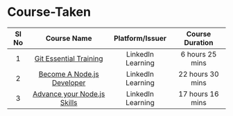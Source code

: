 # Course-Taken

| Sl No  | Course Name  | Platform/Issuer  | Course Duration |
|:-:|:-:|:-:|:-:|
| 1  | [Git Essential Training](https://raw.githubusercontent.com/shravan20/certificates/main/Course-Taken/CertificateOfCompletion_Git%20Essential%20Training%20(2012)-page-001.jpg)  | LinkedIn Learning  | 6 hours 25 mins  |
| 2  | [Become A Node.js Developer](https://raw.githubusercontent.com/shravan20/certificates/main/Course-Taken/CertificateOfCompletion_Become%20A%20Node%20Js%20Developer-page-001.jpg)  | LinkedIn Learning  | 22 hours 30 mins  |
| 3  | [Advance your Node.js Skills](https://raw.githubusercontent.com/shravan20/certificates/main/Course-Taken/CertificateOfCompletion_Advance%20your%20Node.js%20Skills-page-001.jpg)  | LinkedIn Learning  | 17 hours 16 mins  |
